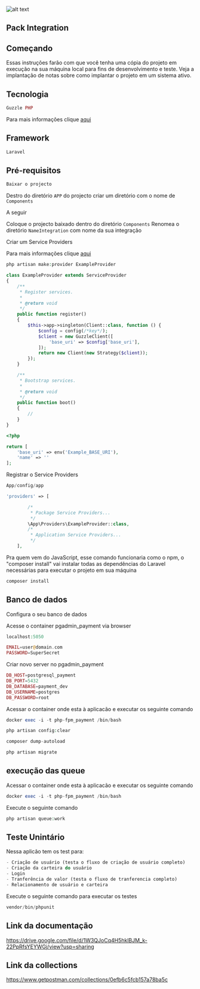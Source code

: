 ![alt text](https://portaldoponto.pagfacil.com.br/skins/pagfacil/im/logo.gif)
## Pack Integration


## Começando
Essas instruções farão com que você tenha uma cópia do projeto em execução na sua máquina local para fins de desenvolvimento e teste. Veja a implantação de notas sobre como implantar o projeto em um sistema ativo.

## Tecnologia

```php
Guzzle PHP
```
Para mais informações clique [aqui](https://docs.guzzlephp.org/en/stable/) 


## Framework

```php
Laravel
```

## Pré-requisitos

```php
Baixar o projecto
```


Destro do diretório ``` APP ``` do projecto criar um diretório com o nome de ```Components```


A seguir

Coloque o projecto baixado dentro do diretório ```Components```
Renomea o diretório ```NameIntegration``` com nome da sua integração

Criar um Service Providers 

Para mais informações clique [aqui](https://laravel.com/docs/6.x/providers)  

```php
php artisan make:provider ExampleProvider
```
```php
class ExampleProvider extends ServiceProvider
{
    /**
     * Register services.
     *
     * @return void
     */
    public function register()
    {
        $this->app->singleton(Client::class, function () {
            $config = config(/*key*/);
            $client = new GuzzleClient([
                'base_uri' => $config['base_uri'],
            ]);
            return new Client(new Strategy($client));
        });
    }

    /**
     * Bootstrap services.
     *
     * @return void
     */
    public function boot()
    {
        //
    }
}
```
```php
<?php

return [
    'base_uri' => env('Example_BASE_URI'),
    'name' => ''
];

```
Registrar o Service Providers 

```php
App/config/app

'providers' => [

        /*
         * Package Service Providers...
         */
        \App\Providers\ExampleProvider::class,
        /*
         * Application Service Providers...
         */       
    ],
```


Pra quem vem do JavaScript, esse comando funcionaria como o npm, o "composer install" vai instalar todas as dependências do Laravel necessárias para executar o projeto em sua máquina

```php
composer install
```
## Banco de dados
Configura o seu banco de dados 

Acesse o container pgadmin_payment via browser

```php
localhost:5050

EMAIL=user@domain.com
PASSWORD=SuperSecret    
```
Criar novo server no pgadmin_payment

```php
DB_HOST=postgresql_payment
DB_PORT=5432
DB_DATABASE=payment_dev
DB_USERNAME=postgres
DB_PASSWORD=root 
```

Acessar o container onde esta à aplicacão e executar os seguinte comando

```php
docker exec -i -t php-fpm_payment /bin/bash
```

```php
php artisan config:clear
```

```php
composer dump-autoload
```

```php
php artisan migrate
```


## execução das queue 

Acessar o container onde esta à aplicacão e executar os seguinte comando

```php
docker exec -i -t php-fpm_payment /bin/bash
```

Execute o seguinte comando 

```php
php artisan queue:work
```


## Teste Unintário  

Nessa aplicão tem os test para:

```php
- Criação de usuário (testa o fluxo de criação de usuário completo)
- Criação da carteira do usuário
- Login
- Tranferência de valor (testa o fluxo de tranferencia completo)
- Relacionamento de usuário e carteira 
```

Execute o seguinte comando para executar os testes

```php
vendor/bin/phpunit
```

## Link da documentação 

https://drive.google.com/file/d/1W3QJoCq4H5hklBJM_k-22PpRfsYEYWGj/view?usp=sharing

## Link da collections 

https://www.getpostman.com/collections/0efb6c5fcb157a78ba5c


